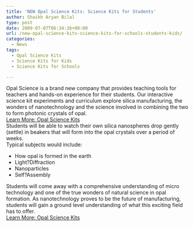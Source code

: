 ```yaml
---
title: 'NEW Opal Science Kits: Science Kits for Students'
author: Shaikh Aryan Bilal
type: post
date: 2009-07-07T06:34:26+00:00
url: /new-opal-science-kits-science-kits-for-schools-students-kids/
categories:
  - News
tags:
  - Opal Science Kits
  - Science Kits for Kids
  - Science Kits for Schools

---
```

Opal Science is a brand new company that provides teaching tools for teachers and hands-on experience for their students. Our interactive science kit experiments and curriculum explore silica manufacturing, the wonders of nanotechnology and the science involved in combining the two to form photonic crystals of opal.  
<a title="Opal Science Kits" href="http://opalscience.com/" target="_blank" rel="noopener">Learn More: Opal Science Kits</a>  
Students will be able to watch their own silica nanospheres drop gently (settle) in beakers that will form into the opal crystals over a period of weeks.  
Typical subjects would include:

<ul class="checkbox">
  <li>
    How opal is formed in the earth
  </li>
  <li>
    Light?Diffraction
  </li>
  <li>
    Nanoparticles
  </li>
  <li>
    Self?Assembly
  </li>
</ul>

Students will come away with a comprehensive understanding of micro technology and one of the true wonders of natural science in opal formation. As nanotechnology proves to be the future of manufacturing, students will gain a ground level understanding of what this exciting field has to offer.  
<a title="Opal Science Kits" href="http://opalscience.com/" target="_blank" rel="noopener">Learn More: Opal Science Kits</a>